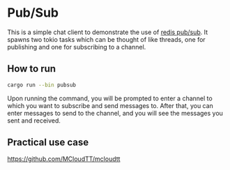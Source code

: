 # Pub/Sub

This is a simple chat client to demonstrate the use of [redis pub/sub](https://redis.io/docs/interact/pubsub/).
It spawns two tokio tasks which can be thought of like threads, one for publishing and one for subscribing to a channel.

## How to run

```bash
cargo run --bin pubsub
```

Upon running the command, you will be prompted to enter a channel to which you want to subscribe and send messages to.
After that, you can enter messages to send to the channel, and you will see the messages you sent and received.

## Practical use case

https://github.com/MCloudTT/mcloudtt